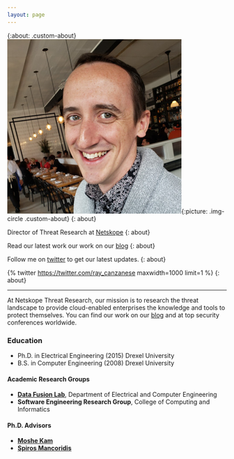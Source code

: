 ```yaml
---
layout: page
---
```


{:about: .custom-about}
![Picture description](assets/img/rcanzanese-headshot.jpg){:picture: .img-circle .custom-about}
{: about}

Director of Threat Research at [Netskope](https://www.netskope.com/)
{: about}

Read our latest work  our work on our [blog](https://www.netskope.com/blog/category/netskope-threat-research-labs)
{: about}

Follow me on [twitter](https://twitter.com/ray_canzanese) to get our latest updates.
{: about}

{% twitter https://twitter.com/ray_canzanese maxwidth=1000 limit=1 %}
{: about}

---

At Netskope Threat Research, our mission is to research the threat landscape to provide cloud-enabled enterprises the knowledge and tools to protect themselves. You can find our work on our [blog](https://www.netskope.com/blog/category/netskope-threat-research-labs)  and at top security conferences worldwide. 

### Education
* Ph.D. in Electrical Engineering (2015) Drexel University
* B.S. in Computer Engineering (2008) Drexel University 

#### Academic Research Groups
* **[Data Fusion Lab](http://www.datafusionlab.com)**, Department of Electrical and Computer Engineering 
* **Software Engineering Research Group**, College of Computing and Informatics 

#### Ph.D. Advisors
* **[Moshe Kam](http://moshekam.org)**
* **[Spiros Mancoridis](https://www.cs.drexel.edu/~spiros/)**
